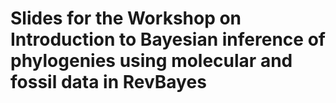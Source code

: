 # Slides for the Workshop on Introduction to Bayesian inference of phylogenies using molecular and fossil data in RevBayes
